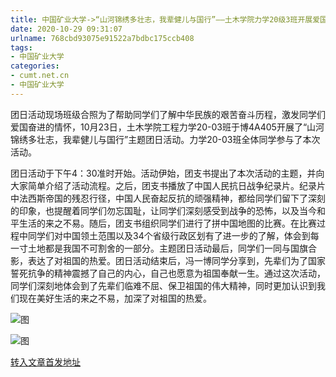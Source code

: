 ```yaml
---
title: 中国矿业大学->“山河锦绣多壮志，我辈健儿与国行”——土木学院力学20级3班开展爱国主题团日活动 | cumt.net.cn
date: 2020-10-29 09:31:07
urlname: 768cbd93075e91522a7bdbc175ccb408
tags: 
- 中国矿业大学
categories:
- cumt.net.cn
- 中国矿业大学
---
```

团日活动现场班级合照为了帮助同学们了解中华民族的艰苦奋斗历程，激发同学们爱国奋进的情怀，10月23日，土木学院工程力学20-03班于博4A405开展了“山河锦绣多壮志，我辈健儿与国行”主题团日活动。力学20-03班全体同学参与了本次活动。

团日活动于下午4：30准时开始。活动伊始，团支书提出了本次活动的主题，并向大家简单介绍了活动流程。之后，团支书播放了中国人民抗日战争纪录片。纪录片中法西斯帝国的残忍行径，中国人民奋起反抗的顽强精神，都给同学们留下了深刻的印象，也提醒着同学们勿忘国耻，让同学们深刻感受到战争的恐怖，以及当今和平生活的来之不易。随后，团支书组织同学们进行了拼中国地图的比赛。在比赛过程中同学们对中国领土范围以及34个省级行政区划有了进一步的了解，体会到每一寸土地都是我国不可割舍的一部分。主题团日活动最后，同学们一同与国旗合影，表达了对祖国的热爱。团日活动结束后，冯一博同学分享到，先辈们为了国家誓死抗争的精神震撼了自己的内心，自己也愿意为祖国奉献一生。通过这次活动，同学们深刻地体会到了先辈们临难不屈、保卫祖国的伟大精神，同时更加认识到我们现在美好生活的来之不易，加深了对祖国的热爱。

![图](http://xwzx.cumt.edu.cn/_upload/article/images/9e/a7/0035ce1a453b8a0a5bd656da61a3/433b896c-1fc3-4981-89a1-1a2d59f5572e.jpg)

![图](http://xwzx.cumt.edu.cn/_upload/article/images/9e/a7/0035ce1a453b8a0a5bd656da61a3/f4df22de-0365-4cec-b239-d165444cc631.jpg)

[转入文章首发地址](http://xwzx.cumt.edu.cn/d5/b2/c523a578994/page.htm)
